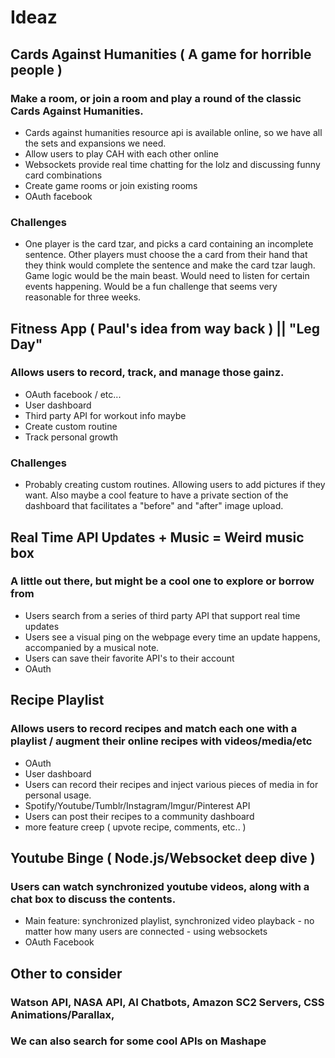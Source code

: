 # Ideaz

## Cards Against Humanities ( A game for horrible people ) 
### Make a room, or join a room and play a round of the classic Cards Against Humanities.
* Cards against humanities resource api is available online, so we have all the sets and expansions we need.
* Allow users to play CAH with each other online
* Websockets provide real time chatting for the lolz and discussing funny card combinations
* Create game rooms or join existing rooms
* OAuth facebook

### Challenges
* One player is the card tzar, and picks a card containing an incomplete sentence. Other players must choose the a card from their hand that they think would complete the sentence and make the card tzar laugh. Game logic would be the main beast. Would need to listen for certain events happening. Would be a fun challenge that seems very reasonable for three weeks.

## Fitness App ( Paul's idea from way back ) || "Leg Day"
### Allows users to record, track, and manage those gainz.
* OAuth facebook / etc...
* User dashboard
* Third party API for workout info maybe
* Create custom routine
* Track personal growth

### Challenges
* Probably creating custom routines. Allowing users to add pictures if they want. Also maybe a cool feature to have a private section of the dashboard that facilitates a "before" and "after" image upload.

## Real Time API Updates + Music = Weird music box
### A little out there, but might be a cool one to explore or borrow from
* Users search from a series of third party API that support real time updates
* Users see a visual ping on the webpage every time an update happens, accompanied by a musical note.
* Users can save their favorite API's to their account
* OAuth

## Recipe Playlist
### Allows users to record recipes and match each one with a playlist / augment their online recipes with videos/media/etc
* OAuth
* User dashboard
* Users can record their recipes and inject various pieces of media in for personal usage.
* Spotify/Youtube/Tumblr/Instagram/Imgur/Pinterest API
* Users can post their recipes to a community dashboard
* more feature creep ( upvote recipe, comments, etc.. )

## Youtube Binge ( Node.js/Websocket deep dive )
### Users can watch synchronized youtube videos, along with a chat box to discuss the contents. 
* Main feature: synchronized playlist, synchronized video playback - no matter how many users are connected - using websockets
* OAuth Facebook

## Other to consider
### Watson API, NASA API, AI Chatbots, Amazon SC2 Servers, CSS Animations/Parallax, 
### We can also search for some cool APIs on Mashape




